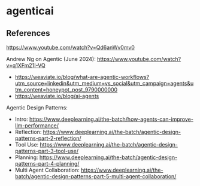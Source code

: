 # agenticai



## References

https://www.youtube.com/watch?v=Qd6anWv0mv0

Andrew Ng on Agentic (June 2024): https://www.youtube.com/watch?v=q1XFm21I-VQ

- https://weaviate.io/blog/what-are-agentic-workflows?utm_source=linkedin&utm_medium=vs_social&utm_campaign=agents&utm_content=honeypot_post_9790000000
- https://weaviate.io/blog/ai-agents

Agentic Design Patterns:
- Intro: https://www.deeplearning.ai/the-batch/how-agents-can-improve-llm-performance/
- Reflection: https://www.deeplearning.ai/the-batch/agentic-design-patterns-part-2-reflection/
- Tool Use: https://www.deeplearning.ai/the-batch/agentic-design-patterns-part-3-tool-use/
- Planning: https://www.deeplearning.ai/the-batch/agentic-design-patterns-part-4-planning/
- Multi Agent Collaboration: https://www.deeplearning.ai/the-batch/agentic-design-patterns-part-5-multi-agent-collaboration/
